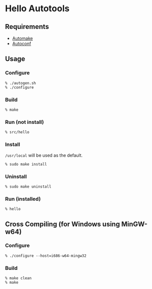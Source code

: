 # Hello Autotools

## Requirements

* [Automake](http://www.gnu.org/software/automake/)
* [Autoconf](https://www.gnu.org/software/autoconf/)

## Usage

### Configure

    % ./autogen.sh
    % ./configure

### Build

    % make

### Run (not install)

    % src/hello

### Install

`/usr/local` will be used as the default.

    % sudo make install

### Uninstall

    % sudo make uninstall

### Run (installed)

    % hello

## Cross Compiling (for Windows using MinGW-w64)

### Configure

    % ./configure --host=i686-w64-mingw32

### Build

    % make clean
    % make
